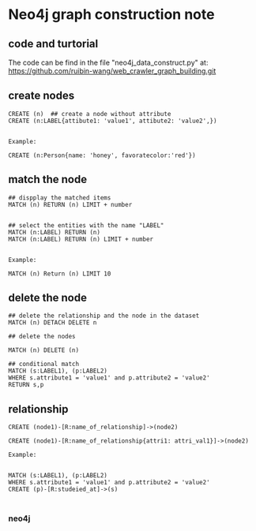 # Neo4j graph construction note

## code and turtorial

The code can be find in the file "neo4j_data_construct.py" at: https://github.com/ruibin-wang/web_crawler_graph_building.git





## create nodes

```neo4j
CREATE (n)  ## create a node without attribute
CREATE (n:LABEL{attibute1: 'value1', attibute2: 'value2',}) 


Example:

CREATE (n:Person{name: 'honey', favoratecolor:'red'})

```




## match the node


```neo4j
## dispplay the matched items
MATCH (n) RETURN (n) LIMIT + number  


## select the entities with the name "LABEL"
MATCH (n:LABEL) RETURN (n)
MATCH (n:LABEL) RETURN (n) LIMIT + number 


Example:

MATCH (n) Return (n) LIMIT 10 

```


## delete the node

```
## delete the relationship and the node in the dataset
MATCH (n) DETACH DELETE n 

## delete the nodes

MATCH (n) DELETE (n)

## conditional match
MATCH (s:LABEL1), (p:LABEL2) 
WHERE s.attribute1 = 'value1' and p.attribute2 = 'value2'  
RETURN s,p

```


## relationship 

```
CREATE (node1)-[R:name_of_relationship]->(node2) 

CREATE (node1)-[R:name_of_relationship{attri1: attri_val1}]->(node2) 

Example:


MATCH (s:LABEL1), (p:LABEL2) 
WHERE s.attribute1 = 'value1' and p.attribute2 = 'value2'
CREATE (p)-[R:studeied_at]->(s)



```



<font size=3> **neo4j** </font>





